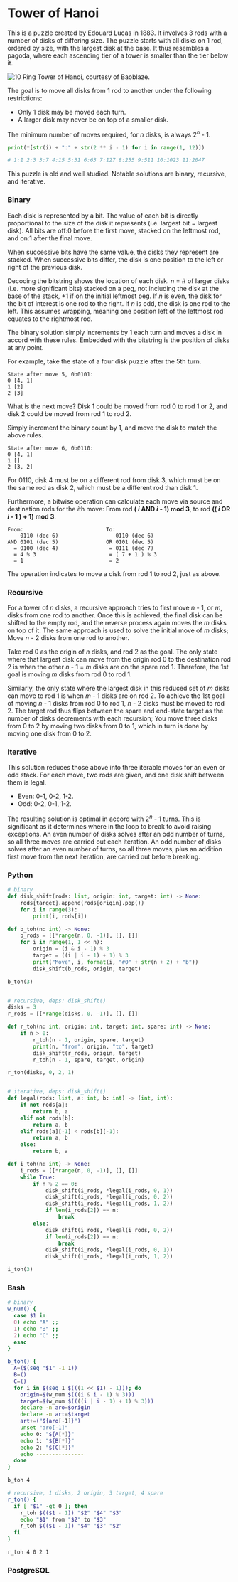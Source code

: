 # Tower of Hanoi

This is a puzzle created by Edouard Lucas in 1883. It involves 3 rods with a number of disks of differing size. The puzzle starts with all disks on 1 rod, ordered by size, with the largest disk at the base. It thus resembles a pagoda, where each ascending tier of a tower is smaller than the tier below it. 

![](figures/BaoblazeToH.jpg "10 Ring Tower of Hanoi, courtesy of Baoblaze.")

The goal is to move all disks from 1 rod to another under the following restrictions:

- Only 1 disk may be moved each turn.
- A larger disk may never be on top of a smaller disk.

The minimum number of moves required, for *n* disks, is always 2<sup>*n*</sup> - 1.

```python
print(*[str(i) + ":" + str(2 ** i - 1) for i in range(1, 12)])

# 1:1 2:3 3:7 4:15 5:31 6:63 7:127 8:255 9:511 10:1023 11:2047
```

This puzzle is old and well studied. Notable solutions are binary, recursive, and iterative. 

### Binary

Each disk is represented by a bit. The value of each bit is directly proportional to the size of the disk it represents (i.e. largest bit = largest disk). All bits are off:0 before the first move, stacked on the leftmost rod, and on:1 after the final move.

When successive bits have the same value, the disks they represent are stacked. When successive bits differ, the disk is one position to the left or right of the previous disk.

Decoding the bitstring shows the location of each disk. *n* = # of larger disks (i.e. more significant bits) stacked on a peg, not including the disk at the base of the stack, +1 if on the initial leftmost peg. If *n* is even, the disk for the bit of interest is one rod to the right. If *n* is odd, the disk is one rod to the left. This assumes wrapping, meaning one position left of the leftmost rod equates to the rightmost rod.

The binary solution simply increments by 1 each turn and moves a disk in accord with these rules. Embedded with the bitstring is the position of disks at any point.

For example, take the state of a four disk puzzle after the 5th turn.

```
State after move 5, 0b0101:
0 [4, 1]
1 [2]
2 [3]
```

What is the next move? Disk 1 could be moved from rod 0 to rod 1 or 2, and disk 2 could be moved from rod 1 to rod 2.

Simply increment the binary count by 1, and move the disk to match the above rules.

```
State after move 6, 0b0110:
0 [4, 1]
1 []
2 [3, 2]
```

For 0110, disk 4 must be on a different rod from disk 3, which must be on the same rod as disk 2, which must be a different rod than disk 1.

Furthermore, a bitwise operation can calculate each move via source and destination rods for the *i*th move: 
From rod **( *i* AND *i* - 1) mod 3**, to rod **(( *i* OR *i* - 1 ) + 1) mod 3**.

```
From:                          To:
    0110 (dec 6)                  0110 (dec 6)
AND 0101 (dec 5)               OR 0101 (dec 5)
  = 0100 (dec 4)                = 0111 (dec 7)  
  = 4 % 3                       = ( 7 + 1 ) % 3
  = 1                           = 2
```

The operation indicates to move a disk from rod 1 to rod 2, just as above.


### Recursive
For a tower of *n* disks, a recursive approach tries to first move *n* - 1, or *m*, disks from one rod to another. Once this is achieved, the final disk can be shifted to the empty rod, and the reverse process again moves the *m* disks on top of it. The same approach is used to solve the initial move of *m* disks; Move *n* - 2 disks from one rod to another.

Take rod 0 as the origin of *n* disks, and rod 2 as the goal. The only state where that largest disk can move from the origin rod 0 to the destination rod 2 is when the other *n* - 1 = *m* disks are on the spare rod 1. Therefore, the 1st goal is moving *m* disks from rod 0 to rod 1.

Similarly, the only state where the largest disk in this reduced set of *m* disks can move to rod 1 is when *m* - 1 disks are on rod 2. To achieve the 1st goal of moving *n* - 1 disks from rod 0 to rod 1, *n* - 2 disks must be moved to rod 2. The target rod thus flips between the spare and end-state target as the number of disks decrements with each recursion; You move three disks from 0 to 2 by moving two disks from 0 to 1, which in turn is done by moving one disk from 0 to 2.


### Iterative
This solution reduces those above into three iterable moves for an even or odd stack. For each move, two rods are given, and one disk shift between them is legal.

- Even: 0-1, 0-2, 1-2.
- Odd: 0-2, 0-1, 1-2.

The resulting solution is optimal in accord with 2<sup>*n*</sup> - 1 turns. This is significant as it determines where in the loop to break to avoid raising exceptions. An even number of disks solves after an odd number of turns, so all three moves are carried out each iteration. An odd number of disks solves after an even number of turns, so all three moves, plus an addition first move from the next iteration, are carried out before breaking.


### Python
```python
# binary
def disk_shift(rods: list, origin: int, target: int) -> None:
    rods[target].append(rods[origin].pop())
    for i in range(3):
        print(i, rods[i])

def b_toh(n: int) -> None:
    b_rods = [[*range(n, 0, -1)], [], []]
    for i in range(1, 1 << n):
        origin = (i & i - 1) % 3
        target = ((i | i - 1) + 1) % 3
        print("Move", i, format(i, "#0" + str(n + 2) + "b"))
        disk_shift(b_rods, origin, target)

b_toh(3)


# recursive, deps: disk_shift()
disks = 3
r_rods = [[*range(disks, 0, -1)], [], []]

def r_toh(n: int, origin: int, target: int, spare: int) -> None:
    if n > 0:
        r_toh(n - 1, origin, spare, target)
        print(n, "from", origin, "to", target)
        disk_shift(r_rods, origin, target)
        r_toh(n - 1, spare, target, origin)

r_toh(disks, 0, 2, 1)


# iterative, deps: disk_shift()
def legal(rods: list, a: int, b: int) -> (int, int):
    if not rods[a]:
        return b, a
    elif not rods[b]:
        return a, b
    elif rods[a][-1] < rods[b][-1]:
        return a, b
    else:
        return b, a

def i_toh(n: int) -> None:
    i_rods = [[*range(n, 0, -1)], [], []]
    while True:
        if n % 2 == 0:
            disk_shift(i_rods, *legal(i_rods, 0, 1))
            disk_shift(i_rods, *legal(i_rods, 0, 2))
            disk_shift(i_rods, *legal(i_rods, 1, 2))
            if len(i_rods[2]) == n:
                break
        else:
            disk_shift(i_rods, *legal(i_rods, 0, 2))
            if len(i_rods[2]) == n:
                break
            disk_shift(i_rods, *legal(i_rods, 0, 1))
            disk_shift(i_rods, *legal(i_rods, 1, 2))

i_toh(3)
```

### Bash
```bash
# binary
w_num() {
  case $1 in
  0) echo "A" ;;
  1) echo "B" ;;
  2) echo "C" ;;
  esac
}

b_toh() {
  A=($(seq "$1" -1 1))
  B=()
  C=()
  for i in $(seq 1 $(((1 << $1) - 1))); do
    origin=$(w_num $(((i & i - 1) % 3)))
    target=$(w_num $((((i | i - 1) + 1) % 3)))
    declare -n aro=$origin
    declare -n art=$target
    art+=("${aro[-1]}")
    unset "aro[-1]"
    echo 0: "${A[*]}"
    echo 1: "${B[*]}"
    echo 2: "${C[*]}"
    echo ---------------
  done
}

b_toh 4

# recursive, 1 disks, 2 origin, 3 target, 4 spare
r_toh() {
  if [ "$1" -gt 0 ]; then
    r_toh $(($1 - 1)) "$2" "$4" "$3"
    echo "$1" from "$2" to "$3"
    r_toh $(($1 - 1)) "$4" "$3" "$2"
  fi
}

r_toh 4 0 2 1
```

### PostgreSQL
```sql

```
